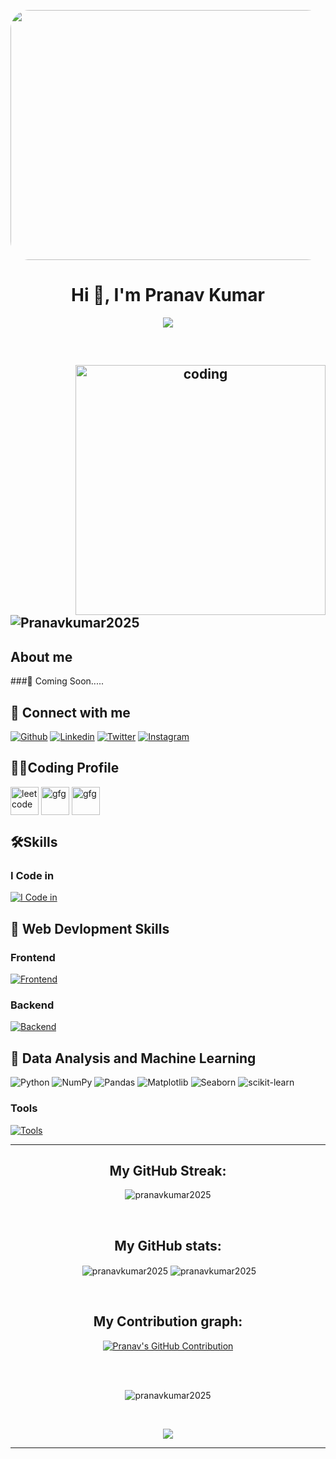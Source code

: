 
<p align="center"> 
  <a href="https://images.squarespace-cdn.com/content/v1/5eac45f88da144413f9b5763/c0036b91-e7f9-438c-825c-8976a7434750/dennis-lindsay-nephilim-end-times-strategy-artificial-intelligences-role-in-the-last-days.jpg">
    <img src="https://images.squarespace-cdn.com/content/v1/5eac45f88da144413f9b5763/c0036b91-e7f9-438c-825c-8976a7434750/dennis-lindsay-nephilim-end-times-strategy-artificial-intelligences-role-in-the-last-days.jpg" width="800" height="400" style="border-radius: 30px;">
  </a>
</p>
<!-- # I'm [Pranav Kumar](https://github.com/Pranavkumar2025)--> 
<h1 align="center">Hi 👋, I'm Pranav Kumar</h1>        

<!-- ## [![Typing SVG](https://readme-typing-svg.demolab.com?font=Fira+Code&pause=1000&width=435&lines=I'm+Full+Stack+Web+Developer;)](https://git.io/typing-svg)-->  
<p align="center"> 
  <a href="https://github.com/DenverCoder1/readme-typing-svg">
    <img src="https://readme-typing-svg.herokuapp.com/?lines=A%20Full-stack%20web%20developer%2C;%20Enthusiast%20In%20Machine%20Learning%2C;Always%20learning%20new%20things.&font=Fira%20Code&center=true&width=440&height=45&color=D93A7C&vCenter=true&size=24">
  </a>
</p>
<br>
<h2 align="center">
<img align="right" alt = "coding" width="400" src = "https://user-images.githubusercontent.com/55389276/140866485-8fb1c876-9a8f-4d6a-98dc-08c4981eaf70.gif">
<!--<img src="https://komarev.com/ghpvc/?username=pranavkumar2025&label=Profile%20views&color=0e75b6&style=flat" align="center" /> -->
<p align="left"> <img src="https://komarev.com/ghpvc/?username=Pranavkumar2025&label=Profile%20views&color=0e75b6&style=flat" alt="Pranavkumar2025" /> </p>
</h2>

## About me
###🎯 Coming Soon.....
<br>

## 🚀 Connect with me
[![Github](https://skillicons.dev/icons?i=github)](https://github.com/Pranavkumar2025)
[![Linkedin](https://skillicons.dev/icons?i=linkedin)](https://www.linkedin.com/in/pranav-kumar-27723a295/)
[![Twitter](https://skillicons.dev/icons?i=twitter)](https://twitter.com/Pranav_kumar019)
[![Instagram](https://skillicons.dev/icons?i=instagram)](https://www.instagram.com/pranav_kumar519/)

## 👨‍💻Coding Profile
<a href="https://leetcode.com/Pranav_Kumar2025/" target="blank"><img align="center" src="https://firebasestorage.googleapis.com/v0/b/storage-2a9f1.appspot.com/o/github-readme-img%2F6.svg?alt=media&token=2e74ad55-57f2-40aa-adff-c46ea7a8b4c5" alt="leetcode" height="45" width="45" /></a>
<a href="https://www.codingninjas.com/studio/profile/8fcc2657-f722-4faa-87bd-82d2f23b7613" target="blank"><img align="center" src="https://coursereport-s3-production.global.ssl.fastly.net/uploads/school/logo/1323/original/Coding_Ninjas_logo.jpeg" alt="gfg" height="45" width="45" /></a>
<a href="https://auth.geeksforgeeks.org/user/pranavkumar2025" target="blank"><img align="center" src="https://firebasestorage.googleapis.com/v0/b/storage-2a9f1.appspot.com/o/github-readme-img%2F5.svg?alt=media&token=dcf0a6d1-d72b-4716-b119-5db5e169480c" alt="gfg" height="45" width="45" /></a>


## 🛠️Skills
### I Code in
[![I Code in](https://skillicons.dev/icons?i=c,cpp,python,js,java)](https://github.com/Pranavkumar2025)

<!-- ### Web Development
[![Frontend](https://skillicons.dev/icons?i=html,css,js,nodejs,express,mongo)]() -->  

## 💫 Web Devlopment Skills
### Frontend
[![Frontend](https://skillicons.dev/icons?i=html,css,tailwind,bootstrap,js,ts,react,redux,figma)](https://github.com/Pranavkumar2025)
### Backend
[![Backend](https://skillicons.dev/icons?i=nodejs,express,mongo,php,mysql,firebase)](https://github.com/Pranavkumar2025)

## 💫 Data Analysis and Machine Learning
![Python](https://img.shields.io/badge/Python-FFD43B?style=for-the-badge&logo=python&logoColor=blue)
![NumPy](https://img.shields.io/badge/Numpy-777BB4?style=for-the-badge&logo=numpy&logoColor=white)
![Pandas](https://img.shields.io/badge/Pandas-2C2D72?style=for-the-badge&logo=pandas&logoColor=white)
![Matplotlib](https://img.shields.io/badge/Matplotlib-E34F26?style=for-the-badge&logo=Matplotlib&logoColor=white)
![Seaborn](https://img.shields.io/badge/Seaborn-3178C6.svg?style=for-the-badge&logo=Seaborn&logoColor=white)
![scikit-learn](https://img.shields.io/badge/scikit--learn-339933.svg?style=for-the-badge&logo=scikit-learn&logoColor=white)

### Tools
[![Tools](https://skillicons.dev/icons?i=git,github,linux,vscode)](https://github.com/Pranavkumar2025)

<hr>
<h2 align="center"> My GitHub Streak:</h2>
<p align="center"><img align="center" src="https://github-readme-streak-stats.herokuapp.com/?user=pranavkumar2025&theme=radical" alt="pranavkumar2025" /></p><br/>
<!-- //algolia  -->
<h2 align="center"> My GitHub stats:</h2>
<p align="center" >&nbsp;<img align="center" src="https://github-readme-stats.vercel.app/api?username=pranavkumar2025&show_icons=true&locale=en&theme=radical" alt="pranavkumar2025" /> 
<img align="center" margin="0.5rem" src="https://github-readme-stats.vercel.app/api/top-langs?username=pranavkumar2025&langs_count=12&show_icons=true&locale=en&layout=compact&theme=radical" alt="pranavkumar2025" /></p>


<br/>
<h2 align="center"> My Contribution graph:</h2>
<p align="center">
  <a href="https://github.com/Pranavkumar2025">
    <img src="https://github-profile-summary-cards.vercel.app/api/cards/profile-details?username=pranavkumar2025&theme=radical" alt="Pranav's GitHub Contribution"/>
  </a>
</p>

<br/> <br/>
<p align="center"> <a><img src="https://github-profile-trophy.vercel.app/?username=pranavkumar2025&column=6&margin-w=10&margin-h=10&theme=radical" alt="pranavkumar2025" /></a> </p>
<br/>

<p align="center">
  <a href="https://github.com/DenverCoder1/readme-typing-svg"><img src="https://readme-typing-svg.herokuapp.com/?lines=See%20you%20next%20time🤗.&font=Fira%20Code&center=true&width=440&height=45&color=D93A7C&vCenter=true&size=24"></a>
</p>
<hr/>



<!--## 📊Github Stats-->
<!--<p><img align="left" src="https://github-readme-stats.vercel.app/api/top-langs?username=pranavkumar2025&langs_count=10&show_icons=true&locale=en&theme=radical" alt="pranavkumar2025" /></p>

<p>&nbsp;<img align="center" src="https://github-readme-stats.vercel.app/api?username=pranavkumar2025&show_icons=true&locale=en&theme=radical" alt="pranavkumar2025" /></p>
 
<p>&nbsp;<img align="center" src="https://github-readme-streak-stats.herokuapp.com/?user=pranavkumar2025&theme=radical" alt="pranavkumar2025" /></p>-->

<!-- <p><img align="left" src="https://github-readme-stats.vercel.app/api/top-langs?username=pranavkumar2025&langs_count=10&show_icons=true&locale=en&theme=radical&hide_border=false&include_all_commits=true&count_private=true&layout=compact" alt="pranavkumar2025" /></p>

<p>&nbsp;<img align="center" src="https://github-readme-stats.vercel.app/api?username=pranavkumar2025&show_icons=true&locale=en&theme=radical" alt="pranavkumar2025" /></p>
 
<p>&nbsp;<img align="center" src="https://github-readme-streak-stats.herokuapp.com/?user=pranavkumar2025&theme=radical" alt="pranavkumar2025" /></p> -->


